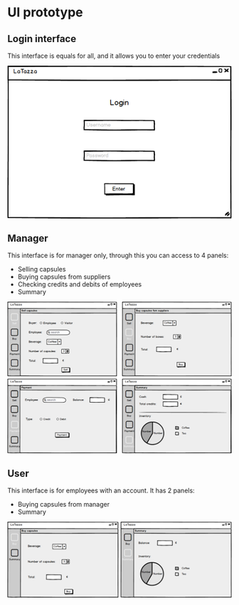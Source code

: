# UI prototype
## Login interface
This interface is equals for all, and it allows you to enter your credentials

![Login](Login.png)
## Manager
This interface is for manager only, through this you can access to 4 panels:
- Selling capsules
- Buying capsules from suppliers
- Checking credits and debits of employees
- Summary

![Manager](Manager.png)

## User
This interface is for employees with an account. It has 2 panels:
- Buying capsules from manager
- Summary

![User](User.png)


